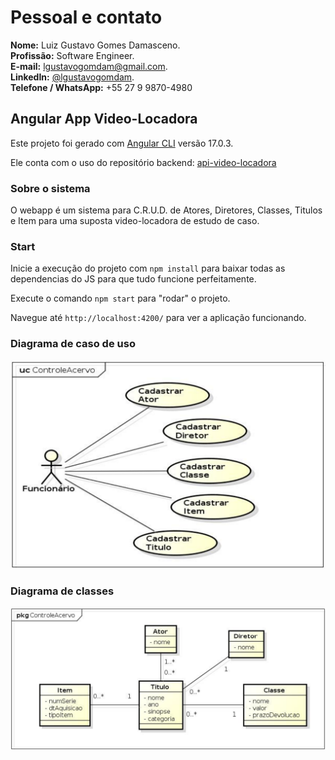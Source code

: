 # Pessoal e contato

**Nome:** Luiz Gustavo Gomes Damasceno.<br>
**Profissão:** Software Engineer.<br>
**E-mail:** [lgustavogomdam@gmail.com](mailto:lgustavogomdam@gmail.com?subject=Contato+projeto+angular+%22app-video-locadora%22&body=Ol%C3%A1+LGustavo,+vi+seu+projeto+angular+e+me+gerou+interesse...).<br>
**LinkedIn:** [@lgustavogomdam](https://www.linkedin.com/in/lgustavogomdam/).<br>
**Telefone / WhatsApp:** +55 27 9 9870-4980

## Angular App Video-Locadora

Este projeto foi gerado com [Angular CLI](https://github.com/angular/angular-cli) versão 17.0.3.

Ele conta com o uso do repositório backend: [api-video-locadora](https://github.com/lgustavogomdam/api-video-locadora)

### Sobre o sistema

  O webapp é um sistema para C.R.U.D. de Atores, Diretores, Classes, Titulos e Item para uma suposta video-locadora de estudo de caso.

### Start

Inicie a execução do projeto com `npm install` para baixar todas as dependencias do JS para que tudo funcione perfeitamente.

Execute o comando `npm start` para "rodar" o projeto.

Navegue até `http://localhost:4200/` para ver a aplicação funcionando.

### Diagrama de caso de uso

![caso-de-uso!](./src/assets/img/diagrama-caso-de-uso.png)

### Diagrama de classes

![caso-de-uso!](./src/assets/img/diagrama-de-classes.png)

